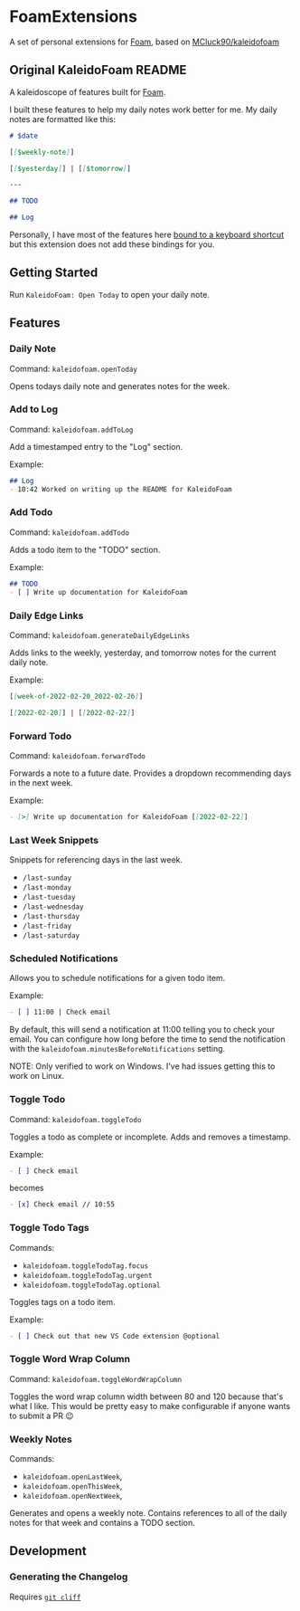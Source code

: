 # FoamExtensions 

A set of personal extensions for [Foam](https://foambubble.github.io/),  based on [MCluck90/kaleidofoam](https://github.com/MCluck90/kaleidofoam)


## Original  KaleidoFoam README

A kaleidoscope of features built for [Foam](https://foambubble.github.io/).

I built these features to help my daily notes work better for me. My daily notes are formatted like this:

```md
# $date

[[$weekly-note]]

[[$yesterday]] | [[$tomorrow]]

---

## TODO

## Log
```

Personally, I have most of the features here [bound to a keyboard shortcut](https://code.visualstudio.com/docs/getstarted/keybindings#_keyboard-shortcuts-editor) but this extension does not add these bindings for you.

## Getting Started

Run `KaleidoFoam: Open Today` to open your daily note.

## Features
### Daily Note
Command: `kaleidofoam.openToday`

Opens todays daily note and generates notes for the week.

### Add to Log
Command: `kaleidofoam.addToLog`

Add a timestamped entry to the "Log" section.

Example:

```md
## Log
- 10:42 Worked on writing up the README for KaleidoFoam
```

### Add Todo
Command: `kaleidofoam.addTodo`

Adds a todo item to the "TODO" section.

Example:

```md
## TODO
- [ ] Write up documentation for KaleidoFoam
```

### Daily Edge Links
Command: `kaleidofoam.generateDailyEdgeLinks`

Adds links to the weekly, yesterday, and tomorrow notes for the current daily note.

Example:

```md
[[week-of-2022-02-20_2022-02-26]]

[[2022-02-20]] | [[2022-02-22]]
```

### Forward Todo
Command: `kaleidofoam.forwardTodo`

Forwards a note to a future date. Provides a dropdown recommending days in the next week.

Example:

```md
- [>] Write up documentation for KaleidoFoam [[2022-02-22]]
```

### Last Week Snippets
Snippets for referencing days in the last week.

- `/last-sunday`
- `/last-monday`
- `/last-tuesday`
- `/last-wednesday`
- `/last-thursday`
- `/last-friday`
- `/last-saturday`

### Scheduled Notifications
Allows you to schedule notifications for a given todo item.

Example:

```md
- [ ] 11:00 | Check email
```

By default, this will send a notification at 11:00 telling you to check your email. You can configure how long before the time to send the notification with the `kaleidofoam.minutesBeforeNotifications` setting.

NOTE: Only verified to work on Windows. I've had issues getting this to work on Linux.

### Toggle Todo
Command: `kaleidofoam.toggleTodo`

Toggles a todo as complete or incomplete. Adds and removes a timestamp.

Example:

```md
- [ ] Check email
```

becomes

```md
- [x] Check email // 10:55
```

### Toggle Todo Tags
Commands:
- `kaleidofoam.toggleTodoTag.focus`
- `kaleidofoam.toggleTodoTag.urgent`
- `kaleidofoam.toggleTodoTag.optional`

Toggles tags on a todo item.

Example:

```md
- [ ] Check out that new VS Code extension @optional
```

### Toggle Word Wrap Column
Command: `kaleidofoam.toggleWordWrapColumn`

Toggles the word wrap column width between 80 and 120 because that's what I like. This would be pretty easy to make configurable if anyone wants to submit a PR 😉

### Weekly Notes
Commands:
- `kaleidofoam.openLastWeek`,
- `kaleidofoam.openThisWeek`,
- `kaleidofoam.openNextWeek`,

Generates and opens a weekly note. Contains references to all of the daily notes for that week and contains a TODO section.

## Development

### Generating the Changelog

Requires [`git cliff`](https://github.com/orhun/git-cliff)

